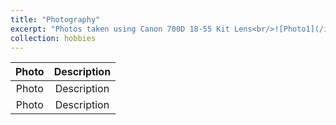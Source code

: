 ```yaml
---
title: "Photography"
excerpt: "Photos taken using Canon 700D 18-55 Kit Lens<br/>![Photo1](/images/photography/photo1.jpg)"
collection: hobbies
---
```

Photo | Description
:-----------------------------:|:------------------------------------:
Photo | Description
Photo | Description
